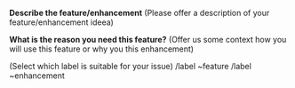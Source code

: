 **Describe the feature/enhancement**
(Please offer a description of your feature/enhancement ideea)

**What is the reason you need this feature?**
(Offer us some context how you will use this feature or why you this enhancement)


(Select which label is suitable for your issue)
/label ~feature  /label ~enhancement
